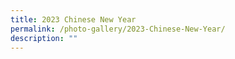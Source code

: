 ```yaml
---
title: 2023 Chinese New Year
permalink: /photo-gallery/2023-Chinese-New-Year/
description: ""
---
```


